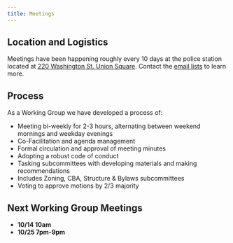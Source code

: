 ```yaml
---
title: Meetings
---
```


## Location and Logistics

Meetings have been happening roughly every 10 days at the police station located at [220 Washington St. Union Square](https://goo.gl/maps/DKWAUjQiifw). Contact the [email lists](/#email) to learn more.

## Process

As a Working Group we have developed a process of:

* Meeting bi-weekly for 2-3 hours, alternating between weekend mornings and weekday evenings
* Co-Facilitation and agenda management
* Formal circulation and approval of meeting minutes
* Adopting a robust code of conduct
* Tasking subcommittees with developing materials and making recommendations
* Includes Zoning, CBA, Structure &amp; Bylaws subcommittees
* Voting to approve motions by 2/3 majority

## Next Working Group Meetings

* **10/14 10am**
* **10/25 7pm-9pm**
